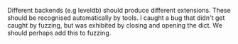 Different backends (e.g leveldb) should produce different extensions. These should be recognised automatically by tools.
I caught a bug that didn't get caught by fuzzing, but was exhibited by closing and opening the dict. We should perhaps add this to fuzzing.
